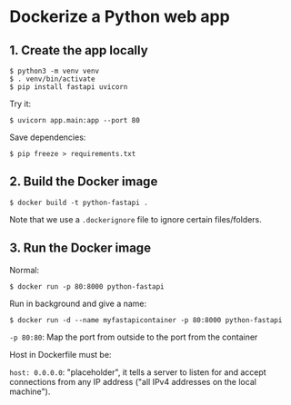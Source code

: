 # Dockerize a Python web app

## 1. Create the app locally

```console
$ python3 -m venv venv
$ . venv/bin/activate
$ pip install fastapi uvicorn
```

Try it:

```console
$ uvicorn app.main:app --port 80
```

Save dependencies:

```console
$ pip freeze > requirements.txt
```

## 2. Build the Docker image

```console
$ docker build -t python-fastapi . 
```

Note that we use a `.dockerignore` file to ignore certain files/folders.

## 3. Run the Docker image

Normal:

```console
$ docker run -p 80:8000 python-fastapi
```

Run in background and give a name:

```console
$ docker run -d --name myfastapicontainer -p 80:8000 python-fastapi
```

`-p 80:80`: Map the port from outside to the port from the container

Host in Dockerfile must be:

`host: 0.0.0.0`: "placeholder", it tells a server to listen for and accept connections from any IP address ("all IPv4 addresses on the local machine").